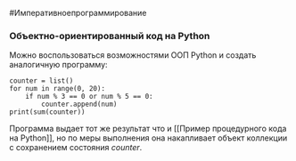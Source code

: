 #Императивноепрограммирование

### Объектно-ориентированный код на Python
Можно воспользоваться возможностями ООП Python и создать аналогичную программу:
```  jupyter
counter = list()  
for num in range(0, 20):  
    if num % 3 == 0 or num % 5 == 0:  
        counter.append(num)  
print(sum(counter))
```

Программа выдает тот же результат что и [[Пример процедурного кода на Python]], но по меры выполнения она накапливает объект коллекции с сохранением состояния *counter*.